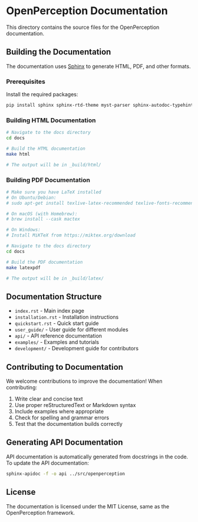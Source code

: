 # OpenPerception Documentation

This directory contains the source files for the OpenPerception documentation.

## Building the Documentation

The documentation uses [Sphinx](https://www.sphinx-doc.org) to generate HTML, PDF, and other formats.

### Prerequisites

Install the required packages:

```bash
pip install sphinx sphinx-rtd-theme myst-parser sphinx-autodoc-typehints
```

### Building HTML Documentation

```bash
# Navigate to the docs directory
cd docs

# Build the HTML documentation
make html

# The output will be in _build/html/
```

### Building PDF Documentation

```bash
# Make sure you have LaTeX installed
# On Ubuntu/Debian:
# sudo apt-get install texlive-latex-recommended texlive-fonts-recommended texlive-latex-extra latexmk

# On macOS (with Homebrew):
# brew install --cask mactex

# On Windows:
# Install MiKTeX from https://miktex.org/download

# Navigate to the docs directory
cd docs

# Build the PDF documentation
make latexpdf

# The output will be in _build/latex/
```

## Documentation Structure

- `index.rst` - Main index page
- `installation.rst` - Installation instructions
- `quickstart.rst` - Quick start guide
- `user_guide/` - User guide for different modules
- `api/` - API reference documentation
- `examples/` - Examples and tutorials
- `development/` - Development guide for contributors

## Contributing to Documentation

We welcome contributions to improve the documentation! When contributing:

1. Write clear and concise text
2. Use proper reStructuredText or Markdown syntax
3. Include examples where appropriate
4. Check for spelling and grammar errors
5. Test that the documentation builds correctly

## Generating API Documentation

API documentation is automatically generated from docstrings in the code. To update the API documentation:

```bash
sphinx-apidoc -f -o api ../src/openperception
```

## License

The documentation is licensed under the MIT License, same as the OpenPerception framework. 